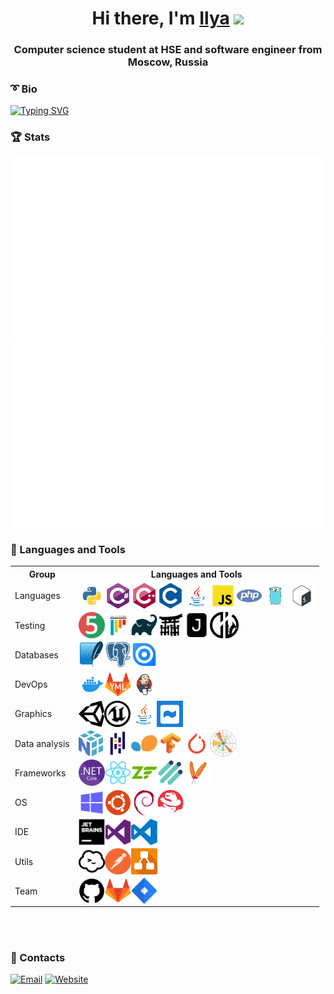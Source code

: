 <h1 align="center">Hi there, I'm <a href="http://ilya.code.tilda.ws" target="_blank">Ilya</a> 
<img src="https://github.com/blackcater/blackcater/raw/main/images/Hi.gif" height="32"/></h1>
<h3 align="center">Computer science student at HSE and software engineer from Moscow, Russia</h3>

### :curly_loop: Bio
[![Typing SVG](https://readme-typing-svg.herokuapp.com?color=%2336BCF7&lines=I+am+currently+22+years+old)](https://git.io/typing-svg)

### :trophy: Stats

![Stats Overview](https://raw.githubusercontent.com/richerX/github-stats-transparent/output/generated/overview.svg)
![Most Used Languages](https://raw.githubusercontent.com/richerX/github-stats-transparent/output/generated/languages.svg)

### :hammer: Languages and Tools
<table>
  <tr>
    <th>Group</th>
    <th>Languages and Tools</th>
  </tr>
  
  <tr>
    <td>Languages</td>
    <td>
        <img align="left" height ="42px" src="icons/python.svg">
        <img align="left" height ="42px" src="icons/csharp.svg">
        <img align="left" height ="42px" src="icons/cplusplus.svg">
        <img align="left" height ="42px" src="icons/c.svg">
        <img align="left" height ="42px" src="icons/java.svg">
        <img align="left" height ="42px" src="icons/javascript.svg">
        <img align="left" height ="42px" src="icons/php.svg">
        <img align="left" height ="42px" src="icons/go.svg">
        <img align="left" height ="42px" src="icons/bash-colored.svg">
    </td>
  </tr>
  
  <tr>
    <td>Testing</td>
    <td>
        <img align="left" height ="42px" src="icons/junit.png">
        <img align="left" height ="42px" src="icons/pytest.svg">
        <img align="left" height ="42px" src="icons/gradle.svg">
        <img align="left" height ="42px" src="icons/jinja.svg">
        <img align="left" height ="42px" src="icons/jacoco.svg">
        <img align="left" height ="42px" src="icons/jazzer.png">
    </td>
  </tr>
  
  <tr>
    <td>Databases</td>
    <td>
        <img align="left" height ="42px" src="icons/sqlite.svg">
        <img align="left" height ="42px" src="icons/postgresql.svg">
        <img align="left" height ="42px" src="icons/ninox.svg">
    </td>
  </tr>
  
  <tr>
    <td>DevOps</td>
    <td>
        <img align="left" height ="42px" src="icons/docker.svg">
        <img align="left" height ="42px" src="icons/gitlab-yml.svg">
        <img align="left" height ="42px" src="icons/jenkins.svg">
    </td>
  </tr>
  
  <tr>
    <td>Graphics</td>
    <td>
        <img align="left" height ="42px" src="icons/unity.svg">
        <img align="left" height ="42px" src="icons/unreal-engine.svg">
        <img align="left" height ="42px" src="icons/java_fx.svg">
        <img align="left" height ="42px" src="icons/winforms.png">
    </td>
  </tr>
  
  <tr>
    <td>Data analysis</td>
    <td>
        <img align="left" height ="42px" src="icons/numpy.svg">
        <img align="left" height ="42px" src="icons/pandas.svg">
        <img align="left" height ="42px" src="icons/scikit_learn.svg">
        <img align="left" height ="42px" src="icons/tensorflow.svg"> 
        <img align="left" height ="42px" src="icons/pytorch.svg">
        <img align="left" height ="42px" src="icons/matplotlib.svg">
    </td>
  </tr>
  
  <tr>
    <td>Frameworks</td>
    <td>
        <img align="left" height ="42px" src="icons/net.svg">
        <img align="left" height ="42px" src="icons/react.svg">
        <img align="left" height ="42px" src="icons/zend.svg">
        <img align="left" height ="42px" src="icons/guzzle.png">
        <img align="left" height ="42px" src="icons/maven.svg">
    </td>
  </tr>
  
  <tr>
    <td>OS</td>
    <td>
        <img align="left" height ="42px" src="icons/windows.svg">
        <img align="left" height ="42px" src="icons/ubuntu.svg">
        <img align="left" height ="42px" src="icons/debian.svg">
        <img align="left" height ="42px" src="icons/redhat.svg">
    </td>
  </tr>
  
  <tr>
    <td>IDE</td>
    <td>
        <img align="left" height ="42px" src="icons/jetbrains.svg">
        <img align="left" height ="42px" src="icons/visualstudio.svg">
        <img align="left" height ="42px" src="icons/visual-studio-code.svg">
    </td>
  </tr>
  
  <tr>
    <td>Utils</td>
    <td>
        <img align="left" height ="42px" src="icons/termius.svg">
        <img align="left" height ="42px" src="icons/postman.svg">
        <img align="left" height ="42px" src="icons/draw_io.svg">
    </td>
  </tr>
  
  <tr>
    <td>Team</td>
    <td>
        <img align="left" height ="42px" src="icons/github.svg">
        <img align="left" height ="42px" src="icons/gitlab.svg">
        <img align="left" height ="42px" src="icons/jira.svg">
    </td>
  </tr>
  
</table>




<br><br>

### :email: Contacts
[![Email](https://img.shields.io/badge/Gmail-D14836?style=for-the-badge&logo=gmail&logoColor=white)](mailto:ilya.kunin@mail.ru)
[![Website](https://img.shields.io/badge/website-000000?style=for-the-badge&logo=About.me&logoColor=white)](http://ilya.code.tilda.ws/)

